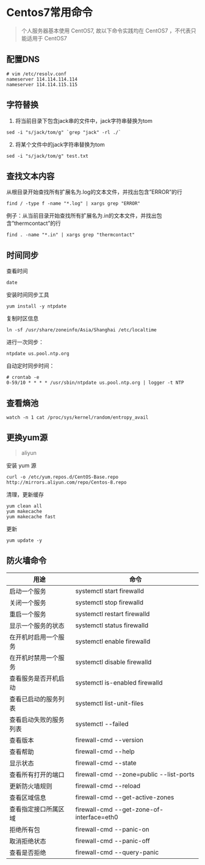 # Centos7常用命令

> 个人服务器基本使用 CentOS7, 故以下命令实践均在 CentOS7 ，不代表只能适用于 CentOS7


## 配置DNS
```shell
# vim /etc/resolv.conf
nameserver 114.114.114.114
nameserver 114.114.115.115
```

## 字符替换
1. 将当前目录下包含jack串的文件中，jack字符串替换为tom
```shell
sed -i "s/jack/tom/g" `grep "jack" -rl ./`
```
2. 将某个文件中的jack字符串替换为tom
```shell
sed -i "s/jack/tom/g" test.txt
```

## 查找文本内容
从根目录开始查找所有扩展名为.log的文本文件，并找出包含”ERROR”的行
```shell
find / -type f -name "*.log" | xargs grep "ERROR"
```

例子：从当前目录开始查找所有扩展名为.in的文本文件，并找出包含”thermcontact”的行
```shell
find . -name "*.in" | xargs grep "thermcontact"
```

## 时间同步
查看时间
```shell
date
```

安装时间同步工具
```shell
yum install -y ntpdate
```
复制时区信息
```shell
ln -sf /usr/share/zoneinfo/Asia/Shanghai /etc/localtime
```
进行一次同步：
```shell
ntpdate us.pool.ntp.org
```
自动定时同步时间：
```shell
# crontab -e
0-59/10 * * * * /usr/sbin/ntpdate us.pool.ntp.org | logger -t NTP
```

## 查看熵池
```shell
watch -n 1 cat /proc/sys/kernel/random/entropy_avail
```

## 更换yum源
> aliyun

安装 yum 源
```shell
curl -o /etc/yum.repos.d/CentOS-Base.repo http://mirrors.aliyun.com/repo/Centos-8.repo
```
清理，更新缓存
```shell
yum clean all
yum makecache
yum makecache fast
```
更新
```shell
yum update -y
```


## 防火墙命令
用途 | 命令
---|---
启动一个服务 | systemctl start firewalld
关闭一个服务 | systemctl stop firewalld
重启一个服务 | systemctl restart firewalld
显示一个服务的状态 | systemctl status firewalld
在开机时启用一个服务 | systemctl enable firewalld
在开机时禁用一个服务 | systemctl disable firewalld
查看服务是否开机启动 | systemctl is-enabled firewalld
查看已启动的服务列表 | systemctl list-unit-files|grep enabled
查看启动失败的服务列表 | systemctl --failed
查看版本 | firewall-cmd --version
查看帮助 | firewall-cmd --help
显示状态 | firewall-cmd --state
查看所有打开的端口 | firewall-cmd --zone=public --list-ports
更新防火墙规则 | firewall-cmd --reload
查看区域信息 | firewall-cmd --get-active-zones
查看指定接口所属区域 | firewall-cmd --get-zone-of-interface=eth0
拒绝所有包 | firewall-cmd --panic-on
取消拒绝状态 | firewall-cmd --panic-off
查看是否拒绝 | firewall-cmd --query-panic

